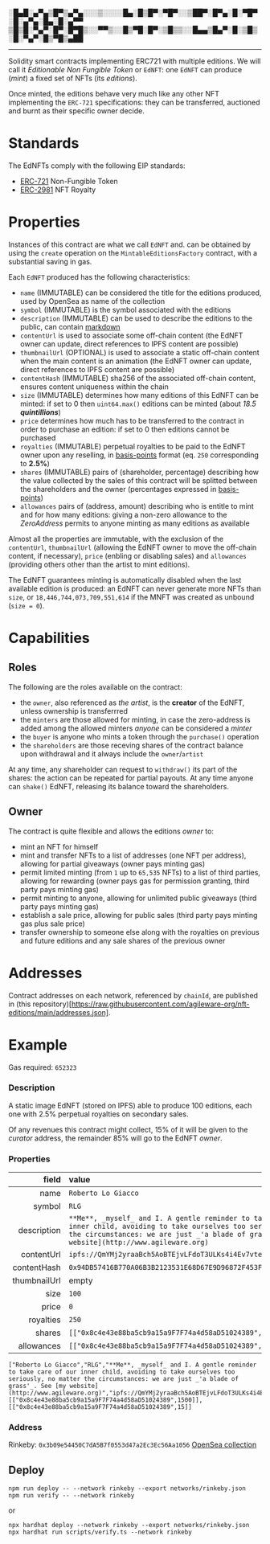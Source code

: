 ░█▄█░▄▀▄▒█▀▒▄▀▄░░░▒░░░░█▄░█▒█▀░▀█▀░░▒██▀░█▀▄░█░▀█▀░█░▄▀▄░█▄░█░▄▀▀ 
▒█▒█░▀▄▀░█▀░█▀█▒░░▀▀▒░░█▒▀█░█▀░▒█▒▒░░█▄▄▒█▄▀░█░▒█▒░█░▀▄▀░█▒▀█▒▄██

---

Solidity smart contracts implementing ERC721 with multiple editions. We will call it _Editionable Non Fungible Token_ or `EdNFT`: one `EdNFT` can produce (_mint_) a fixed set of NFTs (its _editions_).

Once minted, the editions behave very much like any other NFT implementing the `ERC-721` specifications: they can be transferred, auctioned and burnt as their specific owner decide.

# Standards

The EdNFTs comply with the following EIP standards:

* [ERC-721](https://eips.ethereum.org/EIPS/eip-721) Non-Fungible Token
* [ERC-2981](https://eips.ethereum.org/EIPS/eip-2981) NFT Royalty

# Properties

Instances of this contract are what we call `EdNFT` and. can be obtained by using the `create` operation on the `MintableEditionsFactory` contract, with a substantial saving in gas.

Each `EdNFT` produced has the following characteristics:

* `name` (IMMUTABLE) can be considered the title for the editions produced, used by OpenSea as name of the collection
* `symbol` (IMMUTABLE) is the symbol associated with the editions
* `description` (IMMUTABLE) can be used to describe the editions to the public, can contain [markdown](https://www.markdownguide.org/cheat-sheet/)
* `contentUrl` is used to associate some off-chain content (the EdNFT owner can update, direct references to IPFS content are possible)
* `thumbnailUrl` (OPTIONAL) is used to associate a static off-chain content when the main content is an animation (the EdNFT owner can update, direct references to IPFS content are possible)
* `contentHash` (IMMUTABLE) sha256 of the associated off-chain content, ensures content uniqueness within the chain
* `size` (IMMUTABLE) determines how many editions of this EdNFT can be minted: if set to 0 then `uint64.max()` editions can be minted (about _18.5 **quintillions**_)
* `price` determines how much has to be transferred to the contract in order to purchase an edition: if set to 0 then editions cannot be purchased
* `royalties` (IMMUTABLE) perpetual royalties to be paid to the EdNFT owner upon any reselling, in [basis-points](https://www.investopedia.com/terms/b/basispoint.asp) format (eq. `250` corresponding to **2.5%**)
* `shares` (IMMUTABLE) pairs of (shareholder, percentage) describing how the value collected by the sales of this contract will be splitted between the shareholders and the owner (percentages expressed in [basis-points](https://www.investopedia.com/terms/b/basispoint.asp))
* `allowances` pairs of (address, amount) describing who is entitle to mint and for how many editions: giving a non-zero allowance to the _ZeroAddress_ permits to anyone minting as many editions as available

Almost all the properties are immutable, with the exclusion of the `contentUrl`, `thumbnailUrl` (allowing the EdNFT owner to move the off-chain content, if necessary), `price` (enbling or disabling sales) and `allowances` (providing others other than the artist to mint editions).

The EdNFT guarantees minting is automatically disabled when the last available edition is produced: an EdNFT can never generate more NFTs than `size`, or `18,446,744,073,709,551,614` if the MNFT was created as unbound (`size = 0`).

# Capabilities

## Roles

The following are the roles available on the contract:

* the `owner`, also referenced as _the artist_, is the **creator** of the EdNFT, unless ownership is transferrred
* the `minters` are those allowed for minting, in case the zero-address is added among the allowed minters _anyone_ can be considered a _minter_
* the `buyer` is anyone who mints a token through the `purchase()` operation
* the `shareholders` are those receving shares of the contract balance upon withdrawal and it always include the `owner`/`artist`

At any time, any shareholder can request to `withdraw()` its part of the shares: the action can be repeated for partial payouts. At any time anyone can `shake()` EdNFT, releasing its balance toward the shareholders.

## Owner

The contract is quite flexible and allows the editions _owner_ to:

* mint an NFT for himself
* mint and transfer NFTs to a list of addresses (one NFT per address), allowing for partial giveaways (owner pays minting gas)
* permit limited minting (from `1` up to `65,535` NFTs) to a list of third parties, allowing for rewarding (owner pays gas for permission granting, third party pays minting gas)
* permit minting to anyone, allowing for unlimited public giveaways (third party pays minting gas)
* establish a sale price, allowing for public sales (third party pays minting gas plus sale price)
* transfer ownership to someone else along with the royalties on previous and future editions and any sale shares of the previous owner

# Addresses

Contract addresses on each network, referenced by `chainId`, are published in (this repository)[https://raw.githubusercontent.com/agileware-org/nft-editions/main/addresses.json].

# Example

Gas required: `652323`

### Description
A static image EdNFT (stored on IPFS) able to produce 100 editions, each one with 2.5% perpetual royalties on secondary sales.

Of any revenues this contract might collect, 15% of it will be given to the _curator_ address, the remainder 85% will go to the EdNFT _owner_.

### Properties

| field        | value                                                                |
|-------------:|:---------------------------------------------------------------------|
| name         | `Roberto Lo Giacco`                                                  |
| symbol       | `RLG`                                                                |
| description  | `**Me**, _myself_ and I. A gentle reminder to take care of our inner child, avoiding to take ourselves too seriously, no matter the circumstances: we are just _'a blade of grass'_. See [my website](http://www.agileware.org)` |
| contentUrl   | `ipfs://QmYMj2yraaBch5AoBTEjvLFdoT3ULKs4i4Ev7vte72627d`              |
| contentHash  | `0x94DB57416B770A06B3B2123531E68D67E9D96872F453FA77BC413E9E53FC1BFC` |
| thumbnailUrl | empty                                                                |
| size         | `100`                                                                |
| price        | `0`                                                                  |
| royalties    | `250`                                                                |
| shares       | `[["0x8c4e43e88ba5cb9a15a9F7F74a4d58aD51024389",1500]]`              |
| allowances   | `[["0x8c4e43e88ba5cb9a15a9F7F74a4d58aD51024389",15]]`                |

```
["Roberto Lo Giacco","RLG","**Me**, _myself_ and I. A gentle reminder to take care of our inner child, avoiding to take ourselves too seriously, no matter the circumstances: we are just _'a blade of grass'_. See [my website](http://www.agileware.org)","ipfs://QmYMj2yraaBch5AoBTEjvLFdoT3ULKs4i4Ev7vte72627d","0x94DB57416B770A06B3B2123531E68D67E9D96872F453FA77BC413E9E53FC1BFC"],"100","0","250",[["0x8c4e43e88ba5cb9a15a9F7F74a4d58aD51024389",1500]],[["0x8c4e43e88ba5cb9a15a9F7F74a4d58aD51024389",15]]
```

### Address

Rinkeby: `0x3b09e54450C7dA5B7f0553d47a2Ec3Ec56Aa1056` [OpenSea collection](https://testnets.opensea.io/collection/roberto-lo-giacco)

## Deploy

```
npm run deploy -- --network rinkeby --export networks/rinkeby.json
npm run verify -- --network rinkeby
```

or

```
npx hardhat deploy --network rinkeby --export networks/rinkeby.json
npx hardhat run scripts/verify.ts --network rinkeby
```
